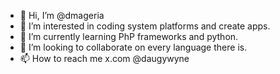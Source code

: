 - 👋 Hi, I’m @dmageria
- 👀 I’m interested in coding system platforms and create apps.
- 🌱 I’m currently learning PhP frameworks and python.
- 💞️ I’m looking to collaborate on every language there is.
- 📫 How to reach me x.com @daugywyne

<!---
dmageria/dmageria is a ✨ special ✨ repository because its `README.md` (this file) appears on your GitHub profile.
You can click the Preview link to take a look at your changes.
--->

